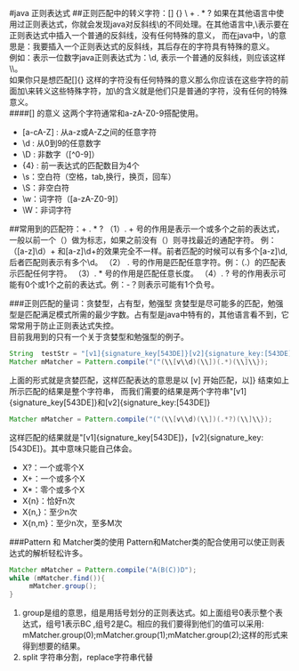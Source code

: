 #java 正则表达式
##正则匹配中的转义字符：[] {} \ + . * ? 
如果在其他语言中使用过正则表达式，你就会发现java对反斜线\的不同处理。在其他语言中,\\表示要在正则表达式中插入一个普通的反斜线，没有任何特殊的意义，
而在java中，\\的意思是：我要插入一个正则表达式的反斜线，其后存在的字符具有特殊的意义。<br>
例如：表示一位数字java正则表达式为：\\d, 表示一个普通的反斜线，则应该这样\\\\。<br>
如果你只是想匹配[]{} 这样的字符没有任何特殊的意义那么你应该在这些字符的前面加\\来转义这些特殊字符，加\\的含义就是他们只是普通的字符，没有任何的特殊意义。<br>
####[] 的意义
这两个字符通常和a-zA-Z0-9搭配使用。<br>
* [a-cA-Z] : 从a-z或A-Z之间的任意字符
* \d :  从0到9的任意数字
* \D : 非数字（[^0-9]）
* {4} : 前一表达式的匹配数目为4个
* \s：空白符（空格，tab,换行，换页，回车）
* \S：非空白符
* \w：词字符（[a-zA-Z0-9]）
* \W：非词字符

##常用到的匹配符：+ . * ?
（1）. + 号的作用是表示一个或多个之前的表达式，一般以前一个（）做为标志，如果之前没有（）则寻找最近的通配字符。
例：（[a-z]\\d）+ 和[a-z]\\d+的效果完全不一样。前者匹配的时候可以有多个[a-z]\\d,后者匹配则表示有多个\\d。
（2） .  号的作用是匹配任意字符。例：（.）的匹配表示匹配任何字符。
（3）. * 号的作用是匹配任意长度。
（4）. ? 号的作用表示可能有0个或1个之前的表达式。例：-？则表示可能有1个负号。

###正则匹配的量词：贪婪型，占有型，勉强型
贪婪型是尽可能多的匹配，勉强型是匹配满足模式所需的最少字数。占有型是java中特有的，其他语言看不到，它常常用于防止正则表达式失控。<br>
目前我用到的只有一个关于贪婪型和勉强型的例子。<br>
```java
String  testStr = "[v1]{signature_key[543DE]}[v2]{signature_key:[543DE]}";
Matcher mMatcher = Pattern.compile("("(\\[v\\d)(\\])(.*)(\\]\\});
```
上面的形式就是贪婪匹配，这样匹配表达的意思是以 [v] 开始匹配，以]} 结束如上所示匹配的结果是整个字符串，
而我们需要的结果是两个字符串"[v1]{signature_key[543DE]}和[v2]{signature_key:[543DE]}<br>
```java
Matcher mMatcher = Pattern.compile("("(\\[v\\d)(\\])(.*?)(\\]\\});
```
这样匹配的结果就是"[v1]{signature_key[543DE]}，[v2]{signature_key:[543DE]}。其中意味只能自己体会。
* X?：一个或零个X
* X+：一个或多个X
* X*：零个或多个X
* X{n}：恰好n次
* X{n,}：至少n次
* X{n,m}：至少n次，至多M次

###Pattern 和 Matcher类的使用
Pattern和Matcher类的配合使用可以使正则表达式的解析轻松许多。
```java
Matcher mMatcher = Pattern.compile("A(B(C))D");
while (mMatcher.find()){
     mMatcher.group();
}
```
1. group是组的意思，组是用括号划分的正则表达式。如上面组号0表示整个表达式，组号1表示BC ,组号2是C。相应的我们要得到他们的值可以采用:
mMatcher.group(0);mMatcher.group(1);mMatcher.group(2);这样的形式来得到想要的结果。
2. split 字符串分割，replace字符串代替
